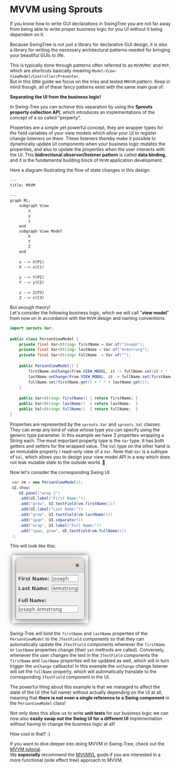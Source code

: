 
# MVVM using Sprouts #

If you know how to write GUI declarations in SwingTree you are not far away
from being able to write proper business logic for you UI without it
being dependent on it.

Because SwingTree is not just a library for declarative GUI design, it is
also a library for writing the necessary architectural patterns needed
for bringing your beautiful GUIs to life.

This is typically done through patterns often referred to as `MVVM`/`MVC` and `MVP`, which are
shortcuts basically meaning `Model`-`View`-`ViewModel/Controller/Presenter`. <br>
But in this little guide we focus on the tries and tested `MMVVM` pattern.
Keep in mind though, all of these fancy patterns exist with the same main goal of:

**Separating the UI from the business logic!**

In Swing-Tree you can achieve this separation by using the
**Sprouts property collection API**, which introduces an implementations
of the concept of a so called "property".

Properties are a simple yet powerful concept, they are wrapper types
for the field variables of your view models which allow your UI to register change listeners on them.
These listeners thereby make it possible to dynamically update UI components
when your business logic mutates the properties, and also to
update the properties when the user interacts with the UI.
This **bidirectional observer/listener pattern** is called **data binding**,
and it is the fundamental building block of `MVVM` application development.

Here a diagram illustrating the flow of state changes in this design:

```mermaid
---
title: MVVM

---
graph RL;
    subgraph View
        x
        y
        z
    end
    subgraph View Model
        X
        Y
        Z
    end
    
    x --> X(P1)
    X --> x(C1)
    
    y --> Y(P2)
    Y --> y(C2)
    
    z --> Z(P3)
    Z --> z(C3)
```

But enough theory! <br>
Let's consider the following business logic, which we will call "**view model**"
from now on in accordance with the `MVVM` design and naming conventions:

```java
import sprouts.Var;

public class PersonViewModel {
    private final Var<String> firstName = Var.of("Joseph");
    private final Var<String> lastName = Var.of("Armstrong");
    private final Var<String> fullName  = Var.of("");
	
    public PersonViewModel() {
        firstName.onChange(From.VIEW_MODEL, it -> fullName.set(it + " " + lastName.get()) );
        lastName.onChange(From.VIEW_MODEL, it -> fullName.set(firstName.get() + " " + it) );
        fullName.set(firstName.get() + " " + lastName.get());
    }
    
    public Var<String> firstName() { return firstName; }
    public Var<String> lastName()  { return lastName;  }
    public Val<String> fullName()  { return fullName;  }
}
```

Properties are represented by the `sprouts.Var` and `sprouts.Val` classes.
They can wrap any kind of value whose type you can specify using the generic
type parameter.
In this example we have 3 properties wrapping a String each.
The most important property type is the `Var` type.
It has both getters and setters for the wrapped value.
The `Val` type on the other hand is an immutable property / read-only view of a `Var`.
Note that `Var` is a subtype of `Val`, which allows you to
design your view model API in a way which does
not leak mutable state to the outside world. :partying_face:

Now let's consider the corresponding Swing UI:

```java
 var vm = new PersonViewModel();
 UI.show(
    UI.panel("wrap 2")
    .add(UI.label("First Name:"))
    .add("grow", UI.textField(vm.firstName()))
    .add(UI.label("Last Name:"))
    .add("grow", UI.textField(vm.lastName()))
    .add("span", UI.separator())
    .add("wrap", UI.label("Full Name:"))
    .add("span, grow", UI.textField(vm.fullName()))
 );
```

This will look like this:

<img src="../img/tutorial/growing-sprouts.png" style = "width: 17em; margin: 0.5em; -webkit-box-shadow: 0px 0px 18px -2px rgba(0,0,0,0.75); -moz-box-shadow: 0px 0px 18px -2px rgba(0,0,0,0.75); box-shadow: 0px 0px 18px -2px rgba(0,0,0,0.75);">

Swing-Tree will bind the `firstName` and `lastName` properties
of the `PersonViewModel` to the `JTextField` components
so that they can automatically update the `JTextField` components
whenever the `firstName` or `lastName` properties change (their `set` methods are called).
Conversely, whenever the user changes the text in the `JTextField`
components the `firstName` and `lastName` properties will be updated
as well, which will in turn trigger the `onChange` callbacks!
In this example the `onChange` change listener will set the `fullName` property,
which will automatically translate to the corresponding `JTextField` component in the UI.

The powerful thing about this example is that we managed
to affect the state of the UI (the full name) without
actually depending on the UI at all,
meaning that **there is not even a single reference to a Swing component**
in the `PersonViewModel` class!

Not only does this allow us to write **unit tests** for our business logic
we can now also **easily swap out the Swing UI for a different UI**
implementation without having to change the business logic at all!

How cool is that? :)

If you want to dive deeper into doing MVVM in Swing-Tree,
check out the [MVVM tutorial](./Advanced-MVVM.md). <br>
We **especially** recommend the [MVI/MVL](./Functional-MVVM.md) guide
if you are interested in a more functional (side effect free) approach to MVVM.
